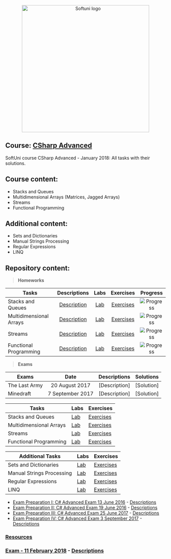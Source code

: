 <p align="center">
	<a href="https://softuni.bg/"><img src="https://www.jobs.bg/assets/logo/2017-09-01/b_6e048c01c340d967f2a6e540e9825d46.png" alt="Softuni logo" width="400" align="center">
	</a>
<p>

## Course: [CSharp Advanced](https://softuni.bg/trainings/1841/csharp-advanced-january-2017)
SoftUni course CSharp Advanced - January 2018: All tasks with their solutions.

## Course content:
- Stacks and Queues
- Multidimensional Arrays (Matrices, Jagged Arrays)
- Streams
- Functional Programming

## Additional content:
- Sets and Dictionaries
- Manual Strings Processing
- Regular Expressions
- LINQ

## Repository content:

> **Homeworks**

Tasks							|Descriptions																					| Labs																											| Exercises																												|Progress																														
--------------------------------|:---------------------------------------------------------------------------------------------:|:-------------------------------------------------------------------------------------------------------------:|:---------------------------------------------------------------------------------------------------------------------:|:-------------:
Stacks and Queues             	|[Description](https://github.com/dobroslav-atanasov/CSharp-Advanced/tree/master/Resources) 	|[Lab](https://github.com/dobroslav-atanasov/CSharp-Advanced/tree/master/01.%20StacksAndQueues-Lab)				|[Exercises](https://github.com/dobroslav-atanasov/CSharp-Advanced/tree/master/02.%20StacksAndQueues-Exercises)			|![Progress](http://progressed.io/bar/100?title=completed)
Multidimensional Arrays        	|[Description](https://github.com/dobroslav-atanasov/CSharp-Advanced/tree/master/Resources) 	|[Lab](https://github.com/dobroslav-atanasov/CSharp-Advanced/tree/master/03.%20MultidimensionalArrays-Lab)		|[Exercises](https://github.com/dobroslav-atanasov/CSharp-Advanced/tree/master/04.%20MultidimensionalArrays-Exercises)	|![Progress](http://progressed.io/bar/100?title=completed)
Streams  				    	|[Description](https://github.com/dobroslav-atanasov/CSharp-Advanced/tree/master/Resources) 	|[Lab](https://github.com/dobroslav-atanasov/CSharp-Advanced/tree/master/05.%20FilesAndStreams-Lab)				|[Exercises](https://github.com/dobroslav-atanasov/CSharp-Advanced/tree/master/06.%20FilesAndStreams-Exercises)			|![Progress](http://progressed.io/bar/100?title=completed)
Functional Programming	     	|[Description](https://github.com/dobroslav-atanasov/CSharp-Advanced/tree/master/Resources) 	|[Lab](https://github.com/dobroslav-atanasov/CSharp-Advanced/tree/master/07.%20FunctionalProgramming-Lab)		|[Exercises](https://github.com/dobroslav-atanasov/CSharp-Advanced/tree/master/08.%20FunctionalProgramming-Exercises)	|![Progress](http://progressed.io/bar/100?title=completed)																												|![Progress](http://progressed.io/bar/44)

> **Exams**

Exams				|Date				|Descriptions			|Solutions
--------------------|:-----------------:|:---------------------:|:----------:
The Last Army		|20 August 2017		|[Description]			|[Solution]
Minedraft			|7 September 2017	|[Description]			|[Solution]










Tasks							| Labs																																| Exercises																																	
--------------------------------|-----------------------------------------------------------------------------------------------------------------------------------|----------------
Stacks and Queues				| [Lab](https://github.com/dobroslav-atanasov/CSharp-Advanced/tree/master/01.%20StacksAndQueues-Lab)								| [Exercises](https://github.com/dobroslav-atanasov/CSharp-Advanced/tree/master/02.%20StacksAndQueues-Exercises)
Multidimensional Arrays			| [Lab](https://github.com/dobroslav-atanasov/CSharp-Advanced/tree/master/03.%20MultidimensionalArrays-Lab)						 	| [Exercises](https://github.com/dobroslav-atanasov/CSharp-Advanced/tree/master/04.%20MultidimensionalArrays-Exercises)
Streams  						| [Lab](https://github.com/dobroslav-atanasov/CSharp-Advanced/tree/master/05.%20FilesAndStreams-Lab)								| [Exercises](https://github.com/dobroslav-atanasov/CSharp-Advanced/tree/master/06.%20FilesAndStreams-Exercises)
Functional Programming			| [Lab](https://github.com/dobroslav-atanasov/CSharp-Advanced/tree/master/07.%20FunctionalProgramming-Lab)							| [Exercises](https://github.com/dobroslav-atanasov/CSharp-Advanced/tree/master/08.%20FunctionalProgramming-Exercises)


Additional Tasks				| Labs																																| Exercises																																	
--------------------------------|-----------------------------------------------------------------------------------------------------------------------------------|----------------
Sets and Dictionaries			| [Lab](https://github.com/dobroslav-atanasov/CSharp-Advanced/tree/master/09.%20SetsAndDictionaries-Lab)							| [Exercises](https://github.com/dobroslav-atanasov/CSharp-Advanced/tree/master/10.%20SetsAndDictionaries-Exercises)
Manual Strings Processing		| [Lab](https://github.com/dobroslav-atanasov/CSharp-Advanced/tree/master/11.%20ManualStringsProcessing-Lab)						| [Exercises](https://github.com/dobroslav-atanasov/CSharp-Advanced/tree/master/12.%20ManualStringsProcessing-Exercises)
Regular Expressions				| [Lab](https://github.com/dobroslav-atanasov/CSharp-Advanced/tree/master/13.%20RegularExpressions-Lab)								| [Exercises](https://github.com/dobroslav-atanasov/CSharp-Advanced/tree/master/14.%20RegularExpressions-Exercises)
LINQ 							| [Lab](https://github.com/dobroslav-atanasov/CSharp-Advanced/tree/master/15.%20LINQ-Lab)											| [Exercises](https://github.com/dobroslav-atanasov/CSharp-Advanced/tree/master/16.%20LINQ-Exercises)


- [Exam Preparation I: C# Advanced Exam 13 June 2016](https://github.com/dobroslav-atanasov/CSharp-Advanced/tree/master/17.%20ExamPreparationI) - [Descriptions](https://github.com/dobroslav-atanasov/CSharp-Advanced/tree/master/Resources/Exam%20Preparation%20I%20-%20Exam%2013.06.2016)
- [Exam Preparation II: C# Advanced Exam 19 June 2016](https://github.com/dobroslav-atanasov/CSharp-Advanced/tree/master/18.%20ExamPreparationII) - [Descriptions](https://github.com/dobroslav-atanasov/CSharp-Advanced/tree/master/Resources/Exam%20Preparation%20II%20-%20Exam%2019.06.2016)
- [Exam Preparation III: C# Advanced Exam 25 June 2017](https://github.com/dobroslav-atanasov/CSharp-Advanced/tree/master/19.%20ExamPreparationIII)  -  [Descriptions](https://github.com/dobroslav-atanasov/CSharp-Advanced/tree/master/Resources/Exam%20Preparation%20III%20-%20Exam%2025.06.2017)
- [Exam Preparation IV: C# Advanced Exam 3 September 2017](https://github.com/dobroslav-atanasov/CSharp-Advanced/tree/master/20.%20ExamPreparationIV) - [Descriptions](https://github.com/dobroslav-atanasov/CSharp-Advanced/tree/master/Resources/Exam%20Preparation%20IV%20-%20Exam%2003.09.2017)

### [Resources](https://github.com/dobroslav-atanasov/CSharp-Advanced/tree/master/Resources)	

### [Exam - 11 February 2018](https://github.com/dobroslav-atanasov/CSharp-Advanced/tree/master/Exam-11.02.2018) - [Descriptions](https://github.com/dobroslav-atanasov/CSharp-Advanced/tree/master/Resources/Exam%2011.02.2018)